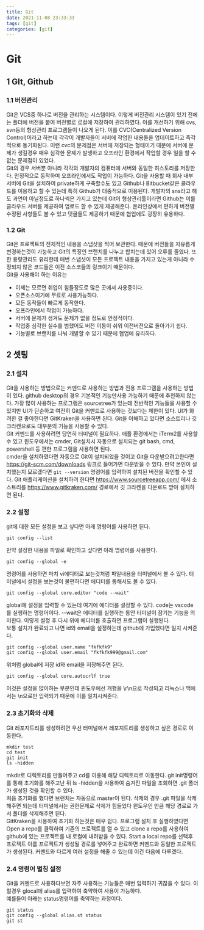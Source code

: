 ```yaml
---
title: Git
date: 2021-11-08 23:33:33
tags: [git]
categories: [git]
---
```


# Git

## 1 GIt, Github

### 1.1 버전관리

Git은 VCS중 하나로 버전을 관리하는 시스템이다. 이렇게 버전관리 시스템이 있기 전에는 폴더에 버전을 붙여 버전별로 로컬에 저장하여 관리하였다. 이를 개선하기 위해 cvs, svn등의 형상관리 프로그램들이 나오게 된다. 이를 CVC(Centralized Version Control)이라고 하는데 각각이 개발자들이 서버에 작업한 내용들을 업데이트하고 즉각적으로 동기화된다. 이런 cvc의 문제점은 서버에 저장되는 형태이기 때문에 서버에 문제가 생길경우 매우 심각한 문제가 발생하고 오프라인 환경에서 작업할 경우 일을 할 수 없는 문제점이 있었다.  
Git의 경우 서버뿐 아니라 각각의 개발자의 컴퓨터에 서버와 동일한 히스토리를 저장한다. 안정적으로 동작하며 오프라인에서도 작업이 가능하다. Git을 사용할 때 회사 내부 서버에 Git을 설치하여 private하게 구축할수도 있고 Github나 Bitbucket같은 클라우드를 이용하고 할 수 있는데 특히 Github가 대중적으로 이용된다. 개발자의 sns라고 해도 과언이 아닐정도로 하나씩은 가지고 있는데 Git이 형상관리툴이라면 Github는 이를 클라우드 서버를 제공하여 업로드 할 수 있게 제공해준다. 온라인상에서 편하게 버전별 수정된 사항들도 볼 수 있고 댓글들도 제공하기 때문에 협업에도 굉장히 유용하다.

### 1.2 Git

Git은 프로젝트의 전체적인 내용을 스냅샷을 찍어 보관한다. 때문에 버전들을 자유롭게 변경하는것이 가능하고 Git의 특징인 브랜치를 나누고 합치는데 있어 오류를 줄였다. 또한 용량관리도 유리한데 매번 스냅샷이 모든 프로젝트 내용을 가지고 있는게 아니라 수정되지 않은 코드들은 이전 소스코들의 링크이기 때문이다.  
Git을 사용해야 하는 이유는

- 이제는 모르면 취업이 힘들정도로 많은 곳에서 사용중이다.
- 오픈소스이기에 무료로 사용가능하다.
- 모든 동작들이 빠르게 동작한다.
- 오프라인에서 작업이 가능하다.
- 서버에 문제가 생겨도 문제가 없을 정도로 안정적이다.
- 작업중 심각한 실수를 범했어도 버전 이동이 쉬워 이전버전으로 돌아가기 쉽다.
- 기능별로 브랜치를 나눠 개발할 수 있기 때문에 협업에 유리하다. 

## 2 셋팅

### 2.1 설치

Git을 사용하는 방법으로는 커멘드로 사용하는 방법과 전용 프로그램을 사용하는 방법이 있다. github desktop의 경우 기본적인 기능만사용 가능하기 때문에 추천하지 않는다. 가장 많이 사용하는 프로그램은 sourcetree가 있는데 전반적인 기능들을 사용할 수 있지만 UI가 단순하고 여전히 Git을 커멘드로 사용하는 것보다는 제한이 있다. UI가 화려한 걸 좋아한다면 GitKraken을 사용하면 된다. Git을 이해하고 있다면 소스트리나 깃 크라켄으로도 대부분의 기능을 사용할 수 있다.  
Git 커멘드를 사용하려면 당연히 터미널이 필요하다. 애플 환경에서는 iTerm2를 사용할 수 있고 윈도우에서는 cmder, Git설치시 자동으로 설치되는 git bash, cmd, powershell 등 편한 프로그램을 사용하면 된다.  
cmder을 설치하였다면 자동으로 Git이 설치되었을 것이고 Git을 다운받으려고한다면 https://git-scm.com/downloads 링크로 들어가면 다운받을 수 있다. 만약 본인이 설치했는지 모르겠다면 `git --version` 명령어를 입력하여 설치된 버전을 확인할 수 있다. Git 애플리케이션을 설치하려 한다면 https://www.sourcetreeapp.com/ 에서 소스트리를 https://www.gitkraken.com/ 경로에서 깃 크라켄을 다운로드 받아 설치하면 된다.

### 2.2 설정

git에 대한 모든 설정을 보고 싶다면 아래 명령어를 사용하면 된다.
``` 
git config --list
```
만약 설정한 내용을 파일로 확인하고 싶다면 아래 명령어를 사용한다.
```
git config --global -e
```
명령어를 사용하면 마치 vi에디터로 보는것처럼 파일내용을 터미널에서 볼 수 있다.
터미널에서 설정을 보는것이 불편하다면 에디터를 통해서도 볼 수 있다.
```
git config --global core.editor "code --wait"
```
global에 설정을 입력할 수 있는데 여기에 에디터를 설정할 수 있다. code는 vscode를 실행하는 명령어이다. --wait은 에디터를 실행하는 동안 터미널이 잠기는 기능을 의미한다. 이렇게 설정 후 다시 위에 에디터를 호출하면 프로그램이 실행된다.  
보통 설치가 완료되고 나면 id와 email을 설정하는데 github에 가입했다면 일치 시켜준다.
```
git config --global user.name "fkfkfk9"
git config --global user.email "fkfkfk999@gmail.com"
```
위처럼 global에 저장 id와 email을 저장해주면 된다.
```
git config --global core.autocrlf true
```
이것은 설정을 많이하는 부분인데 윈도우에선 개행을 \r\n으로 작성되고 리눅스나 맥에서는 \n으로만 입력되기 때문에 이를 일치시켜준다.  

### 2.3 초기화와 삭제

Git 레포지트리를 생성하려면 우선 터미널에서 레포지트리를 생성하고 싶은 경로로 이동한다.  
```
mkdir test
cd test
git init
ls -hidden
```
mkdir로 디렉토리를 만들어주고 cd를 이용해 해당 디렉토리로 이동한다. git init명령어를 통해 초기화를 해주고난 뒤 ls -hidden을 사용하여 숨겨진 파일을 조회하면 .git 폴더가 생성된 것을 확인할 수 있다.  
처음 초기화를 했다면 브랜치는 자동으로 master이 된다. 
삭제의 경우 .git 파일을 삭제해주면 되는데 터미널에서는 권한문제로 삭제가 힘들었다 윈도우인 만큼 해당 경로로 가서 폴더를 삭제해주면 된다.  
GitKraken을 사용하여 초기화 하는것은 매우 쉽다. 프로그램 설치 후 실행하였다면 Open a repo를 클릭하여 기존의 프로젝트를 열 수 있고 clone a repo를 사용하여 github에 있는 프로젝트를 내 로컬에 내려받을 수 있다. Start a local repo를 선택후 프로젝트 이름 프로젝트가 생성될 경로를 넣어주고 완료하면 커멘드와 동일한 프로젝트가 생성된다. 커멘드와 다르게 여러 설정을 해줄 수 있는데 이건 다음에 다루겠다.

### 2.4 명령어 별칭 설정

Git을 커멘드로 사용하다보면 자주 사용하는 기능들은 매번 입력하기 귀찮을 수 있다. 이럴경우 glocal에 alias를 입력하여 축약하여 사용이 가능하다.  
예를들어 아래는 status명령어를 축약하는 과정이다.
```
git status
git config --global alias.st status
git st
```
